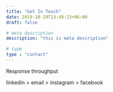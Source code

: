 ```yaml
---
title: "Get In Touch"
date: 2019-10-29T13:49:23+06:00
draft: false

# meta description
description: "this is meta description"

# type
type : "contact"
---
```


Response throughput

linkedin > email > instagram > facebook